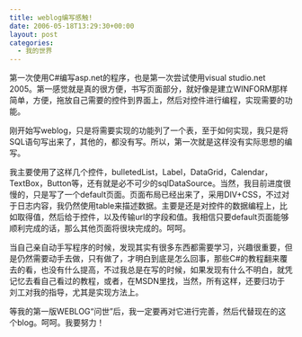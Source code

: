 ```yaml
---
title: weblog编写感触!
date: 2006-05-18T13:29:30+00:00
layout: post
categories:
  - 我的世界
---
```


第一次使用C#编写asp.net的程序，也是第一次尝试使用visual studio.net 2005。第一感觉就是真的很方便，书写页面部分，就好像是建立WINFORM那样简单，方便，拖放自己需要的控件到界面上，然后对控件进行编程，实现需要的功能。

刚开始写weblog，只是将需要实现的功能列了一个表，至于如何实现，我只是将SQL语句写出来了，其他的，都没有写。所以，第一次就是这样没有实际思想的编写。

我主要使用了这样几个控件，bulletedList，Label，DataGrid，Calendar，TextBox，Button等，还有就是必不可少的sqlDataSource。当然，我目前进度很慢的，只是写了一个default页面。页面布局已经出来了，采用DIV+CSS，不过对于日志内容，我仍然使用table来描述数据。主要是还是对控件的数据编程上，比如取得值，然后给于控件，以及传输url的字段和值。我相信只要default页面能够顺利完成的话，那么其他页面将很块完成的。呵呵。

当自己亲自动手写程序的时候，发现其实有很多东西都需要学习，兴趣很重要，但是仍然需要动手去做，只有做了，才明白到底是怎么回事，那些C#的教程翻来覆去的看，也没有什么提高，不过我总是在写的时候，如果发现有什么不明白，就凭记忆去看自己看过的教程，或者，在MSDN里找，当然，所有这样，还要归功于刘工对我的指导，尤其是实现方法上。

等我的第一版WEBLOG“问世”后，我一定要再对它进行完善，然后代替现在的这个blog。呵呵。我要努力！